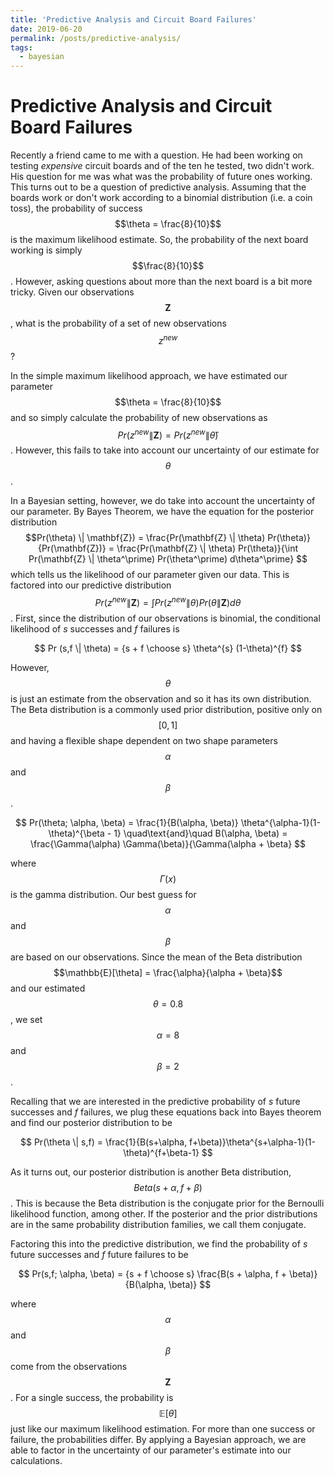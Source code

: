 ```yaml
---
title: 'Predictive Analysis and Circuit Board Failures'
date: 2019-06-20
permalink: /posts/predictive-analysis/
tags:
  - bayesian
---
```


Predictive Analysis and Circuit Board Failures
======

Recently a friend came to me with a question. He had been working on testing *expensive* circuit boards and of the ten he tested, two didn't work. His question for me was what was the probability of future ones working. This turns out to be a question of predictive analysis. Assuming that the boards work or don't work according to a binomial distribution (i.e. a coin toss), the probability of success $$\theta = \frac{8}{10}$$ is the maximum likelihood estimate. So, the probability of the next board working is simply $$\frac{8}{10}$$. However, asking questions about more than the next board is a bit more tricky. Given our observations $$\mathbf{Z}$$, what is the probability of a set of new observations $$z^{new}$$?


In the simple maximum likelihood approach, we have estimated our parameter $$\theta = \frac{8}{10}$$ and so simply calculate the probability of new observations as $$Pr(z^{new} \| \mathbf{Z}) = Pr(z^{new} \| \hat\theta)$$. However, this fails to take into account our uncertainty of our estimate for $$\theta$$.

In a Bayesian setting, however, we do take into account the uncertainty of our parameter. By Bayes Theorem, we have the equation for the posterior distribution $$Pr(\theta) \| \mathbf{Z}) = \frac{Pr(\mathbf{Z} \| \theta) Pr(\theta)}{Pr(\mathbf{Z})} =  \frac{Pr(\mathbf{Z} \| \theta) Pr(\theta)}{\int Pr(\mathbf{Z} \| \theta^\prime) Pr(\theta^\prime) d\theta^\prime} $$ which tells us the likelihood of our parameter given our data. This is factored into our predictive distribution $$Pr(z^{new} \| \mathbf{Z}) = \int Pr(z^{new} \| \theta) Pr(\theta \| \mathbf{Z}) d\theta$$. First, since the distribution of our observations is binomial, the conditional likelihood of *s* successes and *f* failures is 

$$
Pr (s,f \| \theta) = {s + f \choose s} \theta^{s} (1-\theta)^{f}
$$

However, $$\theta$$ is just an estimate from the observation and so it has its own distribution. The Beta distribution is a commonly used prior distribution, positive only on $$[0,1]$$ and having a flexible shape dependent on two shape parameters $$\alpha$$ and $$\beta$$.

$$
Pr(\theta; \alpha, \beta) = \frac{1}{B(\alpha, \beta)} \theta^{\alpha-1}(1-\theta)^{\beta - 1} \quad\text{and}\quad B(\alpha, \beta) = \frac{\Gamma(\alpha) \Gamma(\beta)}{\Gamma(\alpha + \beta}
$$

where $$\Gamma(x)$$ is the gamma distribution. Our best guess for $$\alpha$$ and $$\beta$$ are based on our observations. Since the mean of the Beta distribution $$\mathbb{E}[\theta] = \frac{\alpha}{\alpha + \beta}$$ and our estimated $$\theta = 0.8$$, we set $$\alpha = 8$$ and $$\beta = 2$$.

Recalling that we are interested in the predictive probability of *s* future successes and *f* failures, we plug these equations back into Bayes theorem and find our posterior distribution to be

$$
Pr(\theta \| s,f) = \frac{1}{B(s+\alpha, f+\beta)}\theta^{s+\alpha-1}(1-\theta)^{f+\beta-1}
$$

As it turns out, our posterior distribution is another Beta distribution, $$Beta(s+\alpha, f+\beta)$$. This is because the Beta distribution is the conjugate prior for the Bernoulli likelihood function, among other. If the posterior and the prior distributions are in the same probability distribution families, we call them conjugate. 

Factoring this into the predictive distribution, we find the probability of *s* future successes and *f* future failures to be

$$
Pr(s,f; \alpha, \beta) = {s + f \choose s} \frac{B(s + \alpha, f + \beta)}{B(\alpha, \beta)}
$$

where $$\alpha$$ and $$\beta$$ come from the observations $$\mathbf{Z}$$. For a single success, the probability is $$\mathbb{E} [\theta] $$ just like our maximum likelihood estimation. For more than one success or failure, the probabilities differ. By applying a Bayesian approach, we are able to factor in the uncertainty of our parameter's estimate into our calculations.

